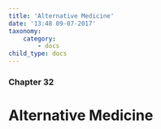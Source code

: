 ```yaml
---
title: 'Alternative Medicine'
date: '13:48 09-07-2017'
taxonomy:
    category:
        - docs
child_type: docs
---
```


### Chapter 32

# Alternative Medicine